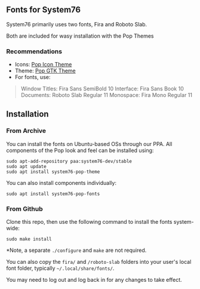 ## Fonts for System76

System76 primarily uses two fonts, Fira and Roboto Slab. 

Both are included for wasy installation with the Pop Themes


### Recommendations

- Icons: [Pop Icon Theme](https://github.com/system76/pop-icon-theme)
- Theme: [Pop GTK Theme](https://github.com/system76/pop-gtk-theme)
- For fonts, use: 
 > Window Titles: Fira Sans SemiBold 10
 > Interface: Fira Sans Book 10
 > Documents: Roboto Slab Regular 11
 > Monospace: Fira Mono Regular 11

## Installation

### From Archive
You can install the fonts on Ubuntu-based OSs through our PPA. All components of the Pop look and feel can be installed using:
```
sudo apt-add-repository paa:system76-dev/stable
sudo apt update
sudo apt install system76-pop-theme
```

You can also install components individually:
```
sudo apt install system76-pop-fonts
```

### From Github
Clone this repo, then use the following command to install the fonts system-wide:
```
sudo make install
```
*Note, a separate `./configure` and `make` are not required.

You can also copy the `fira/` and `/roboto-slab` folders into your user's local font folder, typically `~/.local/share/fonts/`. 

You may need to log out and log back in for any changes to take effect.
